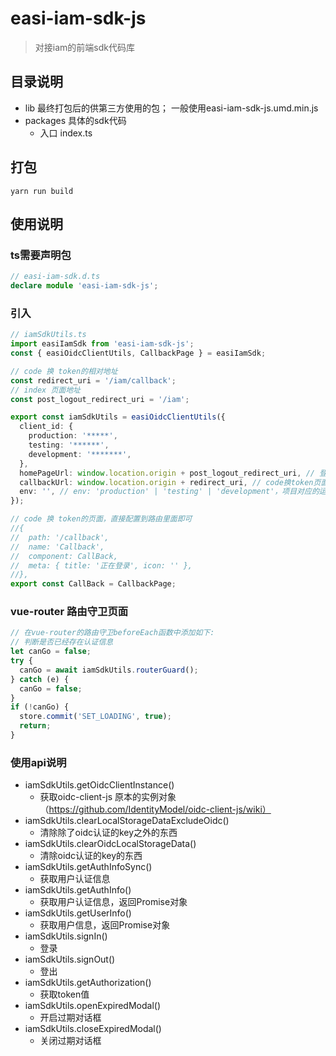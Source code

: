 # easi-iam-sdk-js
> 对接iam的前端sdk代码库

## 目录说明
- lib 最终打包后的供第三方使用的包； 一般使用easi-iam-sdk-js.umd.min.js
- packages 具体的sdk代码
    - 入口 index.ts

## 打包
```
yarn run build
```

## 使用说明
### ts需要声明包
```ts
// easi-iam-sdk.d.ts
declare module 'easi-iam-sdk-js';
```
### 引入
```ts
// iamSdkUtils.ts
import easiIamSdk from 'easi-iam-sdk-js';
const { easiOidcClientUtils, CallbackPage } = easiIamSdk;

// code 换 token的相对地址
const redirect_uri = '/iam/callback';
// index 页面地址
const post_logout_redirect_uri = '/iam';

export const iamSdkUtils = easiOidcClientUtils({
  client_id: {
    production: '*****',
    testing: '******',
    development: '*******',
  },
  homePageUrl: window.location.origin + post_logout_redirect_uri, // 登录成功后跳转的主页
  callbackUrl: window.location.origin + redirect_uri, // code换token页面
  env: '', // env: 'production' | 'testing' | 'development'，项目对应的运行环境
});

// code 换 token的页面，直接配置到路由里面即可
//{
//  path: '/callback',
//  name: 'Callback',
//  component: CallBack,
//  meta: { title: '正在登录', icon: '' },
//},
export const CallBack = CallbackPage;
```

### vue-router 路由守卫页面
```ts
// 在vue-router的路由守卫beforeEach函数中添加如下:
// 判断是否已经存在认证信息
let canGo = false;
try {
  canGo = await iamSdkUtils.routerGuard();
} catch (e) {
  canGo = false;
}
if (!canGo) {
  store.commit('SET_LOADING', true);
  return;
}
```

### 使用api说明
- iamSdkUtils.getOidcClientInstance()
  - 获取oidc-client-js 原本的实例对象（https://github.com/IdentityModel/oidc-client-js/wiki）
- iamSdkUtils.clearLocalStorageDataExcludeOidc() 
  - 清除除了oidc认证的key之外的东西
- iamSdkUtils.clearOidcLocalStorageData()
  - 清除oidc认证的key的东西
- iamSdkUtils.getAuthInfoSync()
  - 获取用户认证信息
- iamSdkUtils.getAuthInfo()
  - 获取用户认证信息，返回Promise对象
- iamSdkUtils.getUserInfo()
  - 获取用户信息，返回Promise对象
- iamSdkUtils.signIn()
  - 登录
- iamSdkUtils.signOut()
  - 登出
- iamSdkUtils.getAuthorization()
  - 获取token值
- iamSdkUtils.openExpiredModal()
  - 开启过期对话框
- iamSdkUtils.closeExpiredModal()
  - 关闭过期对话框
